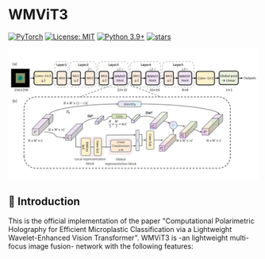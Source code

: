# WMViT3
[![PyTorch](https://img.shields.io/badge/PyTorch-%23EE4C2C.svg?style=flat&logo=PyTorch&logoColor=white)](https://pytorch.org/)
[![License: MIT](https://img.shields.io/badge/License-MIT-yellow.svg)](https://opensource.org/licenses/MIT)
[![Python 3.9+](https://img.shields.io/badge/python-3.9+-blue.svg)](https://www.python.org/downloads/)
[![stars](https://img.shields.io/github/stars/2741662852/WMViT3?style=social)](https://github.com/2741662852/WMViT3)

<div align="center">
    <img src="assets/architecture.png" width="800"/>
</div>

## 📝 Introduction

This is the official implementation of the paper "Computational Polarimetric Holography for Efficient Microplastic Classification via a Lightweight Wavelet-Enhanced Vision Transformer". WMViT3 is -an lightweight multi-focus image fusion- network with the following features:

